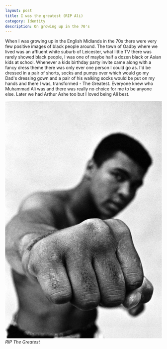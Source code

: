 ```yaml
---
layout: post
title: I was the greatest (RIP Ali)
category: Identity
description: On growing up in the 70's
---
```


When I was growing up in the English Midlands in the 70s there were very few positive images of black people around. The town of Oadby where we lived was an affluent white suburb of Leicester, what little TV there was rarely showed black people, I was one of maybe half a dozen black or Asian kids at school. Whenever a kids birthday party invite came along with a fancy dress theme there was only ever one person I could go as. I'd be dressed in a pair of shorts, socks and pumps over which would go my Dad's dressing gown and a pair of his walking socks would be put on my hands and there I was, transformed - The Greatest. Everyone knew who Muhammad Ali was and there was really no choice for me to be anyone else. Later we had Arthur Ashe too but I loved being Ali best.

![Muhammad Ali](/images/thegreatest.jpeg)
*RIP The Greatest*
